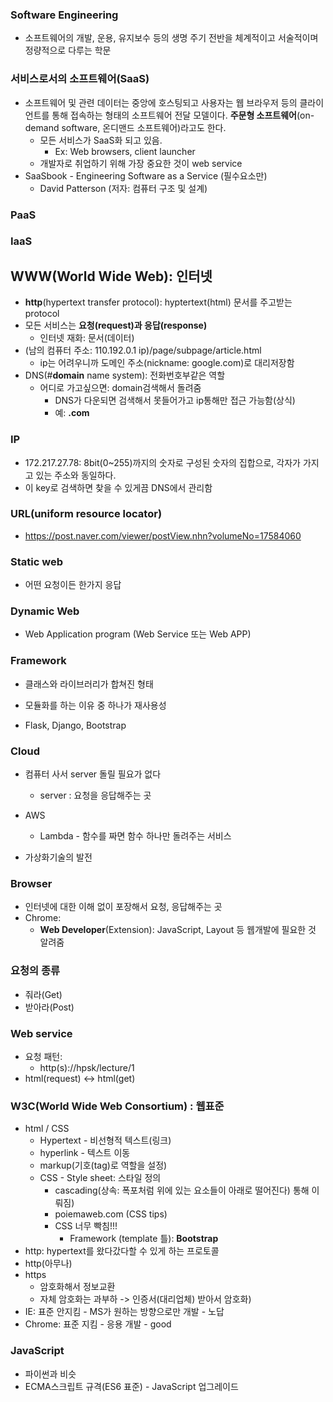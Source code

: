 ### Software Engineering

* 소프트웨어의 개발, 운용, 유지보수 등의 생명 주기 전반을 체계적이고 서술적이며 정량적으로 다루는 학문





### 서비스로서의 소프트웨어(SaaS)

- 소프트웨어 및 관련 데이터는 중앙에 호스팅되고 사용자는 웹 브라우저 등의 클라이언트를 통해 접속하는 형태의 소프트웨어 전달 모델이다. **주문형 소프트웨어**(on-demand software, 온디맨드 소프트웨어)라고도 한다.
  - 모든 서비스가 SaaS화 되고 있음.
    - Ex: Web browsers, client launcher
  - 개발자로 취업하기 위해 가장 중요한 것이 web service
- SaaSbook - Engineering Software as a Service (필수요소만)
  - David Patterson (저자: 컴퓨터 구조 및 설계)

### PaaS

### IaaS





## WWW(World Wide Web): 인터넷

* **http**(hypertext transfer protocol): hyptertext(html) 문서를 주고받는 protocol
* 모든 서비스는 **요청(request)과 응답(response)**
  * 인터넷 재화: 문서(데이터)
* (남의 컴퓨터 주소: 110.192.0.1 ip)/page/subpage/article.html
  * ip는 어려우니까 도메인 주소(nickname: google.com)로 대리저장함
* DNS(#**domain** name system): 전화번호부같은 역할
  * 어디로 가고싶으면: domain검색해서 돌려줌
    * DNS가 다운되면 검색해서 못들어가고 ip통해만 접근 가능함(상식)
    * 예: **.com**



### IP

* 172.217.27.78: 8bit(0~255)까지의 숫자로 구성된 숫자의 집합으로, 각자가 가지고 있는 주소와 동일하다.
* 이 key로 검색하면 찾을 수 있게끔 DNS에서 관리함



### URL(uniform resource locator)

* https://post.naver.com/viewer/postView.nhn?volumeNo=17584060



### Static web

* 어떤 요청이든 한가지 응답



### Dynamic Web

* Web Application program (Web Service 또는 Web APP)



### Framework

*  클래스와 라이브러리가 합쳐진 형태
  *  모듈화를 하는 이유 중 하나가 재사용성

* Flask, Django, Bootstrap



### Cloud

* 컴퓨터 사서 server 돌릴 필요가 없다
  * server :  요청을 응답해주는 곳

* AWS
  * Lambda - 함수를 짜면 함수 하나만 돌려주는 서비스

* 가상화기술의 발전



### Browser

* 인터넷에 대한 이해 없이 포장해서 요청, 응답해주는 곳
* Chrome: 
  * **Web Developer**(Extension):  JavaScript, Layout 등 웹개발에 필요한 것 알려줌



### 요청의 종류

* 줘라(Get)
* 받아라(Post)



### Web service

* 요청 패턴:
  * http(s)://hpsk/lecture/1
* html(request) <-> html(get)



### W3C(World Wide Web Consortium) : 웹표준

* html / CSS
  * Hypertext - 비선형적 텍스트(링크)
  * hyperlink - 텍스트 이동
  * markup(기호(tag)로 역할을 설정)
  * CSS - Style sheet: 스타일 정의
    * cascading(상속: 폭포처럼 위에 있는 요소들이 아래로 떨어진다) 통해 이뤄짐)
    * poiemaweb.com (CSS tips)
    * CSS 너무 빡침!!!
      * Framework (template 틀): **Bootstrap**
* http: hypertext를 왔다갔다할 수 있게 하는 프로토콜
* http(아무나) 
* https
  * 암호화해서 정보교환
  * 자체 암호화는 과부하 -> 인증서(대리업체) 받아서 암호화)
* IE: 표준 안지킴 - MS가 원하는 방향으로만 개발 - 노답
* Chrome: 표준 지킴 - 응용 개발 - good





### JavaScript

* 파이썬과 비슷
* ECMA스크립트 규격(ES6 표준) - JavaScript 업그레이드